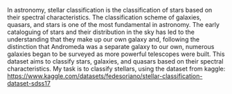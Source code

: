 In astronomy, stellar classification is the classification of stars based on their spectral characteristics. The classification scheme of galaxies, quasars, and stars is one of the most fundamental in astronomy. The early cataloguing of stars and their distribution in the sky has led to the understanding that they make up our own galaxy and, following the distinction that Andromeda was a separate galaxy to our own, numerous galaxies began to be surveyed as more powerful telescopes were built. This dataset aims to classify stars, galaxies, and quasars based on their spectral characteristics.
My task is to classify stellars, using the dataset from kaggle: https://www.kaggle.com/datasets/fedesoriano/stellar-classification-dataset-sdss17
